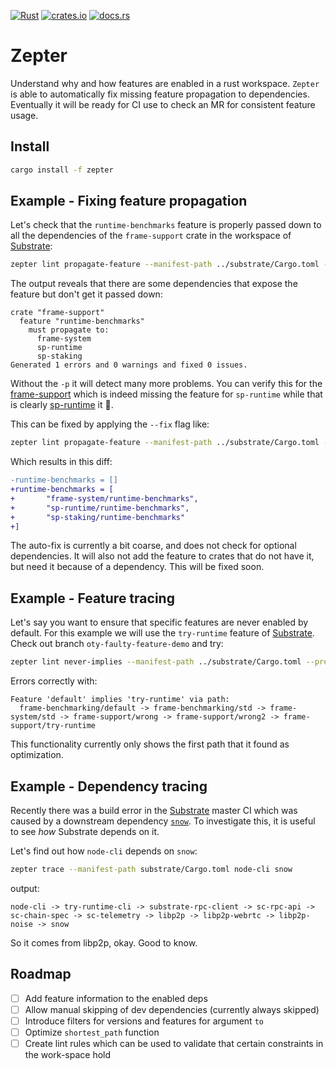 [![Rust](https://github.com/ggwpez/zepter/actions/workflows/rust.yml/badge.svg)](https://github.com/ggwpez/zepter/actions/workflows/rust.yml)
[![crates.io](https://img.shields.io/crates/v/zepter.svg)](https://crates.io/crates/zepter)
[![docs.rs](https://img.shields.io/docsrs/zepter)](https://docs.rs/zepter/latest/zepter)

# Zepter

Understand why and how features are enabled in a rust workspace. `Zepter` is able to automatically fix missing feature propagation to dependencies. Eventually it will be ready for CI use to check an MR for consistent feature usage.

## Install

```bash
cargo install -f zepter
```

## Example - Fixing feature propagation

Let's check that the `runtime-benchmarks` feature is properly passed down to all the dependencies of the `frame-support` crate in the workspace of [Substrate]:  

```bash
zepter lint propagate-feature --manifest-path ../substrate/Cargo.toml --feature runtime-benchmarks --workspace -p frame-support
```

The output reveals that there are some dependencies that expose the feature but don't get it passed down:  

```pre
crate "frame-support"
  feature "runtime-benchmarks"
    must propagate to:
      frame-system
      sp-runtime
      sp-staking
Generated 1 errors and 0 warnings and fixed 0 issues.
```

Without the `-p` it will detect many more problems. You can verify this for the [frame-support](https://github.com/paritytech/substrate/blob/ce2cee35f8f0fc5968ea6ffaffa6660dcd008804/frame/support/Cargo.toml#L71) which is indeed missing the feature for `sp-runtime` while that is clearly [sp-runtime](https://github.com/paritytech/substrate/blob/0b6aec52a90870c999856cd37f7d04789cdd8dfc/primitives/runtime/Cargo.toml#L43) it 🤔.

This can be fixed by applying the `--fix` flag like:  

```bash
zepter lint propagate-feature --manifest-path ../substrate/Cargo.toml --feature runtime-benchmarks --workspace -p frame-support --fix
```

Which results in this diff:

```patch
-runtime-benchmarks = []
+runtime-benchmarks = [
+       "frame-system/runtime-benchmarks",
+       "sp-runtime/runtime-benchmarks",
+       "sp-staking/runtime-benchmarks"
+]
```

The auto-fix is currently a bit coarse, and does not check for optional dependencies. It will also not add the feature to crates that do not have it, but need it because of a dependency. This will be fixed soon.

## Example - Feature tracing

Let's say you want to ensure that specific features are never enabled by default. For this example we will use the `try-runtime` feature of [Substrate]. Check out branch `oty-faulty-feature-demo` and try:

```bash
zepter lint never-implies --manifest-path ../substrate/Cargo.toml --precondition default --stays-disabled try-runtime --offline --workspace
```

Errors correctly with:
```pre
Feature 'default' implies 'try-runtime' via path:
  frame-benchmarking/default -> frame-benchmarking/std -> frame-system/std -> frame-support/wrong -> frame-support/wrong2 -> frame-support/try-runtime
```

This functionality currently only shows the first path that it found as optimization.

## Example - Dependency tracing

Recently there was a build error in the [Substrate](https://github.com/paritytech/substrate) master CI which was caused by a downstream dependency [`snow`](https://github.com/mcginty/snow/issues/146). To investigate this, it is useful to see *how* Substrate depends on it.  

Let's find out how `node-cli` depends on `snow`:

```bash
zepter trace --manifest-path substrate/Cargo.toml node-cli snow
```

output:

```
node-cli -> try-runtime-cli -> substrate-rpc-client -> sc-rpc-api -> sc-chain-spec -> sc-telemetry -> libp2p -> libp2p-webrtc -> libp2p-noise -> snow
```

So it comes from libp2p, okay. Good to know.

## Roadmap

- [ ] Add feature information to the enabled deps
- [ ] Allow manual skipping of dev dependencies (currently always skipped)
- [ ] Introduce filters for versions and features for argument `to`
- [ ] Optimize `shortest_path` function
- [ ] Create lint rules which can be used to validate that certain constraints in the work-space hold

<!-- LINKS -->
[Cumulus]: https://github.com/paritytech/cumulus
[Substrate]: https://github.com/paritytech/substrate
